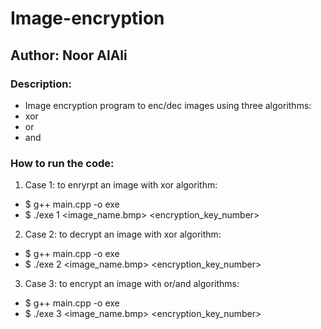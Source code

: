 # Image-encryption
## Author: Noor AlAli

### Description:
- Image encryption program to enc/dec images using three algorithms:
- xor
- or
- and

### How to run the code:
1. Case 1: to enryrpt an image with xor algorithm: 
- $ g++ main.cpp -o exe
- $  ./exe 1 <image_name.bmp> <encryption_key_number>

2. Case 2: to decrypt an image with xor algorithm:
- $ g++ main.cpp -o exe
- $  ./exe 2 <image_name.bmp> <encryption_key_number>

3. Case 3: to encrypt an image with or/and algorithms: 
- $ g++ main.cpp -o exe
- $  ./exe 3 <image_name.bmp> <encryption_key_number>
